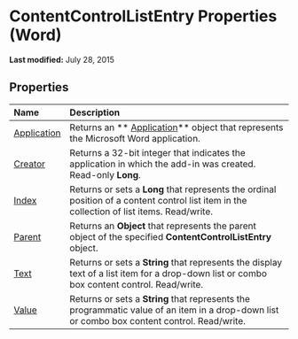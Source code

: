 
# ContentControlListEntry Properties (Word)

 **Last modified:** July 28, 2015


## Properties



|**Name**|**Description**|
|:-----|:-----|
| [Application](5ddf29bf-0bd2-670b-0d12-b6642e6b1255.md)|Returns an  ** [Application](d1cf6f8f-4e88-bf01-93b4-90a83f79cb44.md)** object that represents the Microsoft Word application.|
| [Creator](a16247f3-7faf-3ff5-e5c0-53d176c79ea8.md)|Returns a 32-bit integer that indicates the application in which the add-in was created. Read-only  **Long**.|
| [Index](3c7b139b-cd50-3df8-0347-d002774c2239.md)|Returns or sets a  **Long** that represents the ordinal position of a content control list item in the collection of list items. Read/write.|
| [Parent](ca38e2a0-3c1e-c1bf-8965-bf4538e5380b.md)|Returns an  **Object** that represents the parent object of the specified **ContentControlListEntry** object.|
| [Text](bfe2487b-7ba6-3047-842b-0c2466919efb.md)|Returns or sets a  **String** that represents the display text of a list item for a drop-down list or combo box content control. Read/write.|
| [Value](b37925d7-00ce-9c66-d5d3-bec840d0a2e8.md)|Returns or sets a  **String** that represents the programmatic value of an item in a drop-down list or combo box content control. Read/write.|
